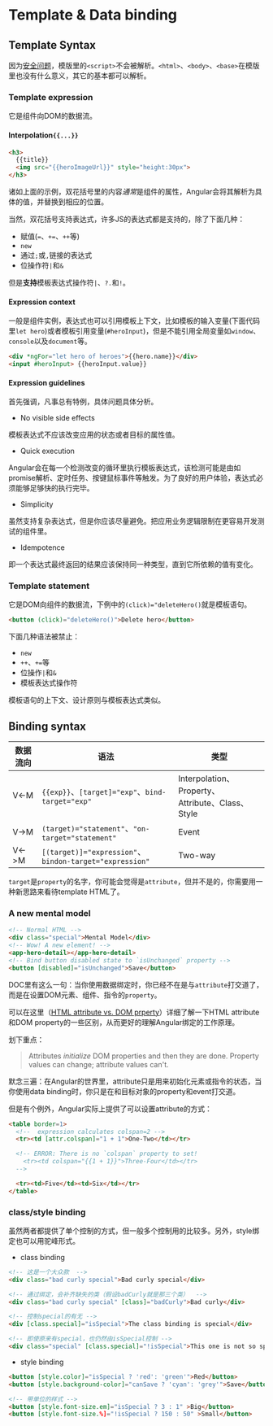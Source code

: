 # Template & Data binding

## Template Syntax

因为[安全问题](https://angular.io/guide/security)，模版里的`<script>`不会被解析。`<html>`、`<body>`、`<base>`在模版里也没有什么意义，其它的基本都可以解析。

### Template expression

它是组件向DOM的数据流。

#### Interpolation`{{...}}`

```html
<h3>
  {{title}}
  <img src="{{heroImageUrl}}" style="height:30px">
</h3>
```

诸如上面的示例，双花括号里的内容*通常*是组件的属性，Angular会将其解析为具体的值，并替换到相应的位置。

当然，双花括号支持表达式，许多JS的表达式都是支持的，除了下面几种：

* 赋值(`=`、`+=`、`++`等)
* `new`
* 通过`;`或`,`链接的表达式
* 位操作符`|`和`&`

但是**支持**模板表达式操作符`|`、`?.`和`!`。

#### Expression context

一般是组件实例，表达式也可以引用模板上下文，比如模板的输入变量(下面代码里`let hero`)或者模板引用变量(`#heroInput`)，但是不能引用全局变量如`window`、`console`以及`document`等。

```html
<div *ngFor="let hero of heroes">{{hero.name}}</div>
<input #heroInput> {{heroInput.value}}
```

#### Expression guidelines

首先强调，凡事总有特例，具体问题具体分析。

* No visible side effects

模板表达式不应该改变应用的状态或者目标的属性值。

* Quick execution

Angular会在每一个检测改变的循环里执行模板表达式，该检测可能是由如promise解析、定时任务、按键鼠标事件等触发。为了良好的用户体验，表达式必须能够足够快的执行完毕。

* Simplicity

虽然支持复杂表达式，但是你应该尽量避免。把应用业务逻辑限制在更容易开发测试的组件里。

* Idempotence

即一个表达式最终返回的结果应该保持同一种类型，直到它所依赖的值有变化。

### Template statement

它是DOM向组件的数据流，下例中的`(click)="deleteHero()`就是模板语句。

```html
<button (click)="deleteHero()">Delete hero</button>
```

下面几种语法被禁止：

* `new`
* `++`、`+=`等
* 位操作`|`和`&`
* 模板表达式操作符

模板语句的上下文、设计原则与模板表达式类似。

## Binding syntax

|数据流向|语法|类型|
|----|----|----|
|V<-M|`{{exp}}`、`[target]="exp"`、`bind-target="exp"`|Interpolation、Property、Attribute、Class、Style|
|V->M|`(target)="statement"`、`"on-target="statement"`|Event|
|V<->M|`[(target)]="expression"`、`bindon-target="expression"`|Two-way|

`target`是`property`的名字，你可能会觉得是`attribute`，但并不是的，你需要用一种新思路来看待template HTML了。

### A new mental model

```html
<!-- Normal HTML -->
<div class="special">Mental Model</div>
<!-- Wow! A new element! -->
<app-hero-detail></app-hero-detail>
<!-- Bind button disabled state to `isUnchanged` property -->
<button [disabled]="isUnchanged">Save</button>
```

DOC里有这么一句：当你使用数据绑定时，你已经不在是与`attribute`打交道了，而是在设置DOM元素、组件、指令的`property`。

可以在这里（[HTML attribute vs. DOM prperty](https://angular.io/guide/template-syntax#html-attribute-vs-dom-property)）详细了解一下HTML attribute和DOM property的一些区别，从而更好的理解Angular绑定的工作原理。

划下重点：
>Attributes *initialize* DOM properties and then they are done. Property values can change; attribute values can't.

默念三遍：在Angular的世界里，attribute只是用来初始化元素或指令的状态，当你使用data binding时，你只是在和目标对象的property和event打交道。

但是有个例外，Angular实际上提供了可以设置attribute的方式：

```html
<table border=1>
  <!--  expression calculates colspan=2 -->
  <tr><td [attr.colspan]="1 + 1">One-Two</td></tr>

  <!-- ERROR: There is no `colspan` property to set!
    <tr><td colspan="{{1 + 1}}">Three-Four</td></tr>
  -->

  <tr><td>Five</td><td>Six</td></tr>
</table>
```

### class/style binding

虽然两者都提供了单个控制的方式，但一般多个控制用的比较多。另外，style绑定也可以用驼峰形式。

* class binding

```html
<!-- 这是一个大众款  -->
<div class="bad curly special">Bad curly special</div>

<!-- 通过绑定，会补齐缺失的类（假设badCurly就是那三个类）  -->
<div class="bad curly special" [class]="badCurly">Bad curly</div>

<!-- 控制special的有无 -->
<div [class.special]="isSpecial">The class binding is special</div>

<!-- 即使原来有special，也仍然由isSpecial控制 -->
<div class="special" [class.special]="!isSpecial">This one is not so special</div>
```

* style binding

```html
<button [style.color]="isSpecial ? 'red': 'green'">Red</button>
<button [style.background-color]="canSave ? 'cyan': 'grey'">Save</button>

<!-- 带单位的样式 -->
<button [style.font-size.em]="isSpecial ? 3 : 1" >Big</button>
<button [style.font-size.%]="!isSpecial ? 150 : 50" >Small</button>
```